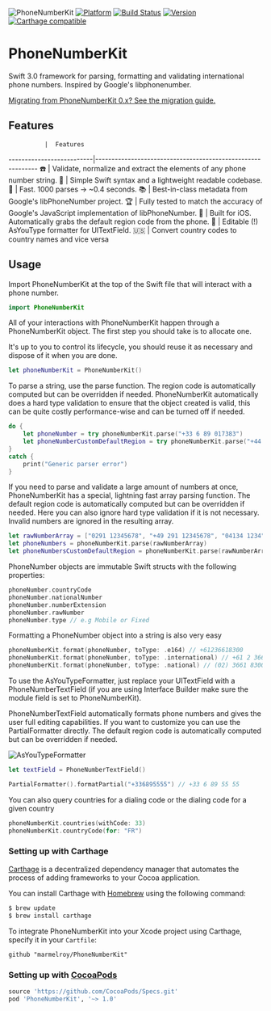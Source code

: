 ![PhoneNumberKit](https://cloud.githubusercontent.com/assets/889949/10723260/5225c86c-7bb9-11e5-883c-9b42aa50ea27.png)
[![Platform](https://img.shields.io/cocoapods/p/PhoneNumberKit.svg?maxAge=2592000)](http://cocoapods.org/?q=PhoneNumberKit)
[![Build Status](https://travis-ci.org/marmelroy/PhoneNumberKit.svg?branch=master)](https://travis-ci.org/marmelroy/PhoneNumberKit) [![Version](http://img.shields.io/cocoapods/v/PhoneNumberKit.svg)](http://cocoapods.org/?q=PhoneNumberKit)
[![Carthage compatible](https://img.shields.io/badge/Carthage-compatible-4BC51D.svg?style=flat)](https://github.com/Carthage/Carthage)

# PhoneNumberKit
Swift 3.0 framework for parsing, formatting and validating international phone numbers.
Inspired by Google's libphonenumber.

[Migrating from PhoneNumberKit 0.x? See the migration guide.](https://github.com/marmelroy/PhoneNumberKit/blob/master/Documentation/OXMIGRATIONGUIDE.md)  
## Features

              |  Features
--------------------------|------------------------------------------------------------
:phone: | Validate, normalize and extract the elements of any phone number string.
:100: | Simple Swift syntax and a lightweight readable codebase.
:checkered_flag: | Fast. 1000 parses -> ~0.4 seconds.
:books: | Best-in-class metadata from Google's libPhoneNumber project.
:trophy: | Fully tested to match the accuracy of Google's JavaScript implementation of libPhoneNumber.
:iphone: | Built for iOS. Automatically grabs the default region code from the phone.
📝 | Editable (!) AsYouType formatter for UITextField.
:us: | Convert country codes to country names and vice versa

## Usage

Import PhoneNumberKit at the top of the Swift file that will interact with a phone number.

```swift
import PhoneNumberKit
```

All of your interactions with PhoneNumberKit happen through a PhoneNumberKit object. The first step you should take is to allocate one.

It's up to you to control its lifecycle, you should reuse it as necessary and dispose of it when you are done.

```swift
let phoneNumberKit = PhoneNumberKit()
```

To parse a string, use the parse function. The region code is automatically computed but can be overridden if needed. PhoneNumberKit automatically does a hard type validation to ensure that the object created is valid, this can be quite costly performance-wise and can be turned off if needed.
```swift
do {
    let phoneNumber = try phoneNumberKit.parse("+33 6 89 017383")
    let phoneNumberCustomDefaultRegion = try phoneNumberKit.parse("+44 20 7031 3000", withRegion: "GB", ignoreType: true)
}
catch {
    print("Generic parser error")
}
```

If you need to parse and validate a large amount of numbers at once, PhoneNumberKit has a special, lightning fast array parsing function. The default region code is automatically computed but can be overridden if needed. Here you can also ignore hard type validation if it is not necessary. Invalid numbers are ignored in the resulting array.
```swift
let rawNumberArray = ["0291 12345678", "+49 291 12345678", "04134 1234", "09123 12345"]
let phoneNumbers = phoneNumberKit.parse(rawNumberArray)
let phoneNumbersCustomDefaultRegion = phoneNumberKit.parse(rawNumberArray, withRegion: "DE",  ignoreType: true)
```

PhoneNumber objects are immutable Swift structs with the following properties:
```swift
phoneNumber.countryCode
phoneNumber.nationalNumber
phoneNumber.numberExtension
phoneNumber.rawNumber
phoneNumber.type // e.g Mobile or Fixed
```

Formatting a PhoneNumber object into a string is also very easy
```swift
phoneNumberKit.format(phoneNumber, toType: .e164) // +61236618300
phoneNumberKit.format(phoneNumber, toType: .international) // +61 2 3661 8300
phoneNumberKit.format(phoneNumber, toType: .national) // (02) 3661 8300
```

To use the AsYouTypeFormatter, just replace your UITextField with a PhoneNumberTextField (if you are using Interface Builder make sure the module field is set to PhoneNumberKit).

PhoneNumberTextField automatically formats phone numbers and gives the user full editing capabilities. If you want to customize you can use the PartialFormatter directly. The default region code is automatically computed but can be overridden if needed.  

![AsYouTypeFormatter](http://i.giphy.com/3o6gbgrudyCM8Ak6yc.gif)

```swift
let textField = PhoneNumberTextField()

PartialFormatter().formatPartial("+336895555") // +33 6 89 55 55
```

You can also query countries for a dialing code or the dialing code for a given country
```swift
phoneNumberKit.countries(withCode: 33)
phoneNumberKit.countryCode(for: "FR")
```

### Setting up with Carthage

[Carthage](https://github.com/Carthage/Carthage) is a decentralized dependency manager that automates the process of adding frameworks to your Cocoa application.

You can install Carthage with [Homebrew](http://brew.sh/) using the following command:

```bash
$ brew update
$ brew install carthage
```

To integrate PhoneNumberKit into your Xcode project using Carthage, specify it in your `Cartfile`:

```ogdl
github "marmelroy/PhoneNumberKit"
```

### Setting up with [CocoaPods](http://cocoapods.org/?q=PhoneNumberKit)
```ruby
source 'https://github.com/CocoaPods/Specs.git'
pod 'PhoneNumberKit', '~> 1.0'
```
